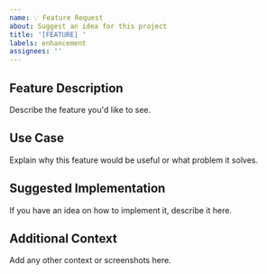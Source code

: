 ```yaml
---
name: 💡 Feature Request
about: Suggest an idea for this project
title: '[FEATURE] '
labels: enhancement
assignees: ''
---
```


## Feature Description

Describe the feature you'd like to see.

## Use Case

Explain why this feature would be useful or what problem it solves.

## Suggested Implementation

If you have an idea on how to implement it, describe it here.

## Additional Context

Add any other context or screenshots here.

